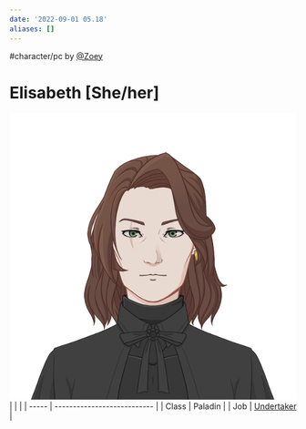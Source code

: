 ```yaml
---
date: '2022-09-01 05.18'
aliases: []
---
```


#character/pc by [@Zoey](@Zoey.md)
# Elisabeth [She/her]
![](_attachments/Elisabeth.png)
|       |                             |
| ----- | --------------------------- |
| Class | Paladin                     |
| Job   | [Undertaker](Undertaker.md) |

